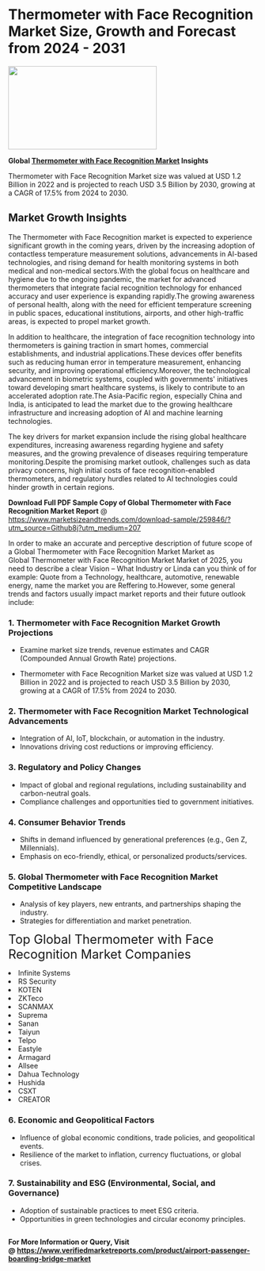 <H1>Thermometer with Face Recognition Market Size, Growth and Forecast from 2024 - 2031</H1><img class="aligncenter size-medium wp-image-584254" src="https://thirdeyenews.in/wp-content/uploads/2024/09/Global-Market-Research-300x168.jpeg" alt="" width="300" height="168" /><p><strong>Global&nbsp;<a href="https://www.marketsizeandtrends.com/download-sample/259846/?utm_source=Github8j?utm_medium=207">Thermometer with Face Recognition Market</a> Insights</strong></p><p>Thermometer with Face Recognition Market size was valued at USD 1.2 Billion in 2022 and is projected to reach USD 3.5 Billion by 2030, growing at a CAGR of 17.5% from 2024 to 2030.</p><p><h2>Market Growth Insights</h2> <p>The Thermometer with Face Recognition market is expected to experience significant growth in the coming years, driven by the increasing adoption of contactless temperature measurement solutions, advancements in AI-based technologies, and rising demand for health monitoring systems in both medical and non-medical sectors.With the global focus on healthcare and hygiene due to the ongoing pandemic, the market for advanced thermometers that integrate facial recognition technology for enhanced accuracy and user experience is expanding rapidly.The growing awareness of personal health, along with the need for efficient temperature screening in public spaces, educational institutions, airports, and other high-traffic areas, is expected to propel market growth.</p> <p>In addition to healthcare, the integration of face recognition technology into thermometers is gaining traction in smart homes, commercial establishments, and industrial applications.These devices offer benefits such as reducing human error in temperature measurement, enhancing security, and improving operational efficiency.Moreover, the technological advancement in biometric systems, coupled with governments' initiatives toward developing smart healthcare systems, is likely to contribute to an accelerated adoption rate.The Asia-Pacific region, especially China and India, is anticipated to lead the market due to the growing healthcare infrastructure and increasing adoption of AI and machine learning technologies.</p> <p>The key drivers for market expansion include the rising global healthcare expenditures, increasing awareness regarding hygiene and safety measures, and the growing prevalence of diseases requiring temperature monitoring.Despite the promising market outlook, challenges such as data privacy concerns, high initial costs of face recognition-enabled thermometers, and regulatory hurdles related to AI technologies could hinder growth in certain regions.</p> <p><span class=""><strong>Download Full PDF Sample Copy of Global Thermometer with Face Recognition Market Report</strong> @ <a href="https://www.marketsizeandtrends.com/download-sample/259846/?utm_source=Github8j?utm_medium=207" target="_blank">https://www.marketsizeandtrends.com/download-sample/259846/?utm_source=Github8j?utm_medium=207</a></span></p><p>In order to make an accurate and perceptive description of future scope of a Global&nbsp;Thermometer with Face Recognition Market Market as Global&nbsp;Thermometer with Face Recognition Market Market of 2025, you need to describe a clear Vision &ndash; What Industry or Linda can you think of for example: Quote from a Technology, healthcare, automotive, renewable energy, name the market you are Reffering to.However, some general trends and factors usually impact market reports and their future outlook include:</p><h3>1.&nbsp;<strong>Thermometer with Face Recognition Market Growth Projections</strong></h3><ul><li>Examine market size trends, revenue estimates and CAGR (Compounded Annual Growth Rate) projections.</li><li><p>Thermometer with Face Recognition Market size was valued at USD 1.2 Billion in 2022 and is projected to reach USD 3.5 Billion by 2030, growing at a CAGR of 17.5% from 2024 to 2030.</p></li></ul><h3>2.&nbsp;<strong>Thermometer with Face Recognition Market Technological Advancements</strong></h3><ul><li>Integration of AI, IoT, blockchain, or automation in the industry.</li><li>Innovations driving cost reductions or improving efficiency.</li></ul><h3>3.&nbsp;<strong>Regulatory and Policy Changes</strong></h3><ul><li>Impact of global and regional regulations, including sustainability and carbon-neutral goals.</li><li>Compliance challenges and opportunities tied to government initiatives.</li></ul><h3>4.&nbsp;<strong>Consumer Behavior Trends</strong></h3><ul><li>Shifts in demand influenced by generational preferences (e.g., Gen Z, Millennials).</li><li>Emphasis on eco-friendly, ethical, or personalized products/services.</li></ul><h3>5.&nbsp;<strong>Global Thermometer with Face Recognition Market Competitive Landscape</strong></h3><ul><li>Analysis of key players, new entrants, and partnerships shaping the industry.</li><li>Strategies for differentiation and market penetration.</li></ul><p data-pm-slice="1 1 []"><span style="color: inherit; font-family: inherit; font-size: 25px;">Top Global Thermometer with Face Recognition Market Companies</span></p><div class="" data-test-id=""><p><li>Infinite Systems</li><li> RS Security</li><li> KOTEN</li><li> ZKTeco</li><li> SCANMAX</li><li> Suprema</li><li> Sanan</li><li> Taiyun</li><li> Telpo</li><li> Eastyle</li><li> Armagard</li><li> Allsee</li><li> Dahua Technology</li><li> Hushida</li><li> CSXT</li><li> CREATOR</li></p></div><h3>6.&nbsp;<strong>Economic and Geopolitical Factors</strong></h3><ul><li>Influence of global economic conditions, trade policies, and geopolitical events.</li><li>Resilience of the market to inflation, currency fluctuations, or global crises.</li></ul><h3>7.&nbsp;<strong>Sustainability and ESG (Environmental, Social, and Governance)</strong></h3><ul><li>Adoption of sustainable practices to meet ESG criteria.</li><li>Opportunities in green technologies and circular economy principles.</li></ul><h2><strong style="font-size: 14px;">For More Information or Query, Visit @&nbsp;</strong><a style="background-color: #ffffff; font-size: 14px;" href="https://www.marketsizeandtrends.com/report/thermometer-with-face-recognition-market/" target="_blank">https://www.verifiedmarketreports.com/product/airport-passenger-boarding-bridge-market</a></h2>